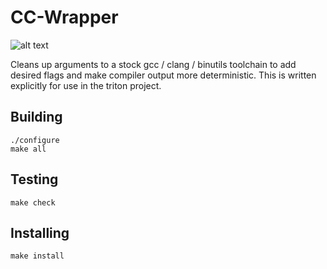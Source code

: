 # CC-Wrapper

![alt text](https://travis-ci.org/triton/cc-wrapper.svg?branch=master "TravisCI Status")

Cleans up arguments to a stock gcc / clang / binutils toolchain
to add desired flags and make compiler output more deterministic. This is
written explicitly for use in the triton project.

## Building
```
./configure
make all
```

## Testing
```
make check
```

## Installing
```
make install
```
